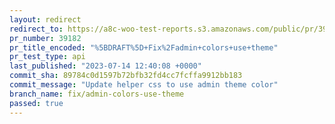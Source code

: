 ```yaml
---
layout: redirect
redirect_to: https://a8c-woo-test-reports.s3.amazonaws.com/public/pr/39182/api/index.html
pr_number: 39182
pr_title_encoded: "%5BDRAFT%5D+Fix%2Fadmin+colors+use+theme"
pr_test_type: api
last_published: "2023-07-14 12:40:08 +0000"
commit_sha: 89784c0d1597b72bfb32fd4cc7fcffa9912bb183
commit_message: "Update helper css to use admin theme color"
branch_name: fix/admin-colors-use-theme
passed: true
---
```

